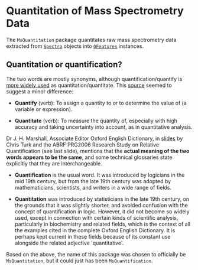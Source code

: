 # Quantitation of Mass Spectrometry Data

The `MsQuantitation` package quantitates raw mass spectrometry data
extracted from
[`Spectra`](https://rformassspectrometry.github.io/Spectra/) objects
into [`QFeatures`](https://rformassspectrometry.github.io/QFeatures/)
instances.


## Quantitation or quantification?

The two words are mostly synonyms, although quantification/quantify is
[more widely
used](https://english.stackexchange.com/questions/114448/is-quantitate-a-synonym-for-quantify-or-just-a-misnomer)
as quantitation/quantitate. This
[source](https://www.askdifference.com/quantify-vs-quantitate/) seemed
to suggest a minor difference:

- **Quantify** (verb): To assign a quantity to or to determine the
  value of (a variable or expression).
  
- **Quantitate** (verb): To measure the quantity of, especially with
  high accuracy and taking uncertainty into account, as in
  quantitative analysis.
  
Dr J. H. Marshall, Associate Editor Oxford English Dictionary, in
[slides](https://abrf.org/sites/default/files/temp/RGs/PRG/abrf_presentation_2006.pdf)
by Chris Turk and the ABRF PRG2006 Research Study on Relative
Quantification (see last slide), mentions that the **actual meaning of
the two words appears to be the same**, and some technical glossaries
state explicitly that they are interchangeable.

- **Quantification** is the usual word. It was introduced by logicians
  in the mid 19th century, but from the late 19th century was adopted
  by mathematicians, scientists, and writers in a wide range of
  fields.

- **Quantitation** was introduced by statisticians in the late 19th
  century, on the grounds that it was slightly shorter, and avoided
  confusion with the concept of quantification in logic. However, it
  did not become so widely used, except in connection with certain
  kinds of scientific analysis, particularly in biochemistry and
  related fields, which is the context of all the examples cited in
  the complete Oxford English Dictionary. It is perhaps kept current in
  these fields because of its constant use alongside the related
  adjective 'quantitative'.

Based on the above, the name of this package was chosen to officially
be `MsQuantitation`, but it could just has been `MsQuantification`.

